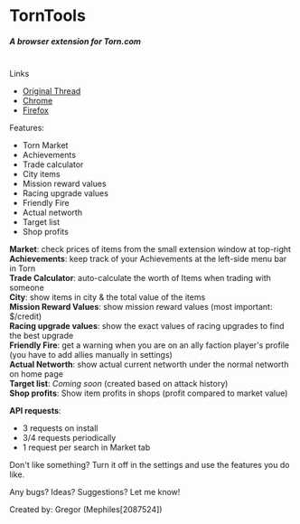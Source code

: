 # TornTools  
##### A browser extension for Torn.com
&nbsp;  
Links  
  - [Original Thread](https://www.torn.com/forums.php#/p=threads&f=67&t=16054539&b=0&a=0&start=0&to=19000313)  
  - [Chrome](https://chrome.google.com/webstore/detail/torn-tools/hjpaapdjcgbmeikfnahipphknonhlhib)  
  - [Firefox](https://addons.mozilla.org/en-US/firefox/addon/torn-tools/)  

Features:  
  - Torn Market  
  - Achievements  
  - Trade calculator  
  - City items  
  - Mission reward values  
  - Racing upgrade values  
  - Friendly Fire  
  - Actual networth  
  - Target list  
  - Shop profits  
  
**Market**: check prices of items from the small extension window at top-right  
**Achievements**: keep track of your Achievements at the left-side menu bar in Torn  
**Trade Calculator**: auto-calculate the worth of Items when trading with someone  
**City**: show items in city & the total value of the items  
**Mission Reward Values**: show mission reward values (most important: $/credit)  
**Racing upgrade values**: show the exact values of racing upgrades to find the best upgrade  
**Friendly Fire**: get a warning when you are on an ally faction player's profile (you have to add allies manually in settings)  
**Actual Networth**: show actual current networth under the normal networth on home page  
**Target list**: *Coming soon* (created based on attack history)  
**Shop profits**: Show item profits in shops (profit compared to market value)  

**API requests**:  
  - 3 requests on install  
  - 3/4 requests periodically  
  - 1 request per search in Market tab  

Don't like something? Turn it off in the settings and use the features you do like.  

Any bugs? Ideas? Suggestions? Let me know!  

Created by: Gregor (Mephiles[2087524])
